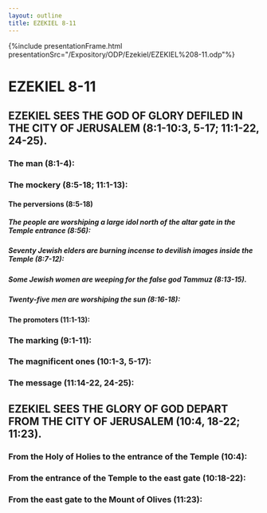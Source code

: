 ```yaml
---
layout: outline
title: EZEKIEL 8-11
---
```

{%include presentationFrame.html presentationSrc="/Expository/ODP/Ezekiel/EZEKIEL%208-11.odp"%}

# EZEKIEL 8-11 
## EZEKIEL SEES THE GOD OF GLORY DEFILED IN THE CITY OF JERUSALEM (8:1-10:3, 5-17; 11:1-22, 24-25). 
###  The man (8:1-4): 
###  The mockery (8:5-18; 11:1-13): 
####  The perversions (8:5-18) 
#####  The people are worshiping a large idol north of the altar gate in the Temple entrance (8:56): 
#####  Seventy Jewish elders are burning incense to devilish images inside the Temple (8:7-12): 
#####  Some Jewish women are weeping for the false god Tammuz (8:13-15). 
#####  Twenty-five men are worshiping the sun (8:16-18): 
####  The promoters (11:1-13): 
###  The marking (9:1-11): 
###  The magnificent ones (10:1-3, 5-17): 
###  The message (11:14-22, 24-25): 
## EZEKIEL SEES THE GLORY OF GOD DEPART FROM THE CITY OF JERUSALEM (10:4, 18-22; 11:23). 
###  From the Holy of Holies to the entrance of the Temple (10:4): 
###  From the entrance of the Temple to the east gate (10:18-22): 
###  From the east gate to the Mount of Olives (11:23): 
